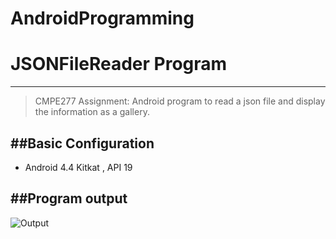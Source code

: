 # AndroidProgramming
# JSONFileReader Program
--------------

> CMPE277 Assignment: Android program to read a json file and display the information as a gallery. 

##Basic Configuration
--------------
* Android 4.4 Kitkat , API 19 

##Program output
----------------------------------------
![Output](/screenshot.png?raw=true)